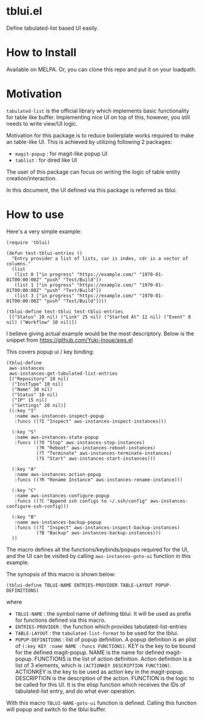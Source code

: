 

# tblui.el

Define tabulated-list based UI easily.

# How to Install

Available on MELPA.  Or, you can clone this repo and put it on your loadpath.

# Motivation

`tabulated-list` is the official library which implements basic functionality for table like buffer.
Implementing nice UI on top of this, however, you still needs to write view/UI logic.

Motivation for this package is to reduce boilerplate works required to make an table-like UI.
This is achieved by utilizing following 2 packages:

  * `magit-popup` : for magit-like popup UI
  * `tablist` : for dired like UI

The user of this package can focus on writing the logic of table entity creation/interaction.

In this document, the UI defined via this package is referred as tblui.

# How to use

Here's a very simple example:

```
(require 'tblui)

(defun test-tblui-entries ()
  "Entry provider a list of lists, car is index, cdr is a vector of columns."
  (list
   (list 0 ["in progress" "https://example.com/" "1970-01-01T00:00:00Z" "push" "Test/Build"])
   (list 1 ["in progress" "https://example.com/" "1970-01-01T00:00:00Z" "push" "Test/Build"])
   (list 3 ["in progress" "https://example.com/" "1970-01-01T00:00:00Z" "push" "Test/Build"])))

(tblui-define test-tblui test-tblui-entries
 [("Status" 10 nil) ("Link" 25 nil) ("Started At" 12 nil) ("Event" 8 nil) ("Workflow" 10 nil)])
```

I believe giving actual example would be the most descriptory.
Below is the snippet from https://github.com/Yuki-Inoue/aws.el

This covers popup ui / key binding:

```
(tblui-define
 aws-instances
 aws-instances-get-tabulated-list-entries
 [("Repository" 10 nil)
  ("InstType" 10 nil)
  ("Name" 30 nil)
  ("Status" 10 nil)
  ("IP" 15 nil)
  ("Settings" 20 nil)]
 ((:key "I"
   :name aws-instances-inspect-popup
   :funcs ((?I "Inspect" aws-instances-inspect-instances)))

  (:key "S"
   :name aws-instances-state-popup
   :funcs ((?O "Stop" aws-instances-stop-instances)
           (?R "Reboot" aws-instances-reboot-instances)
           (?T "Terminate" aws-instances-terminate-instances)
           (?S "Start" aws-instances-start-instances)))

  (:key "A"
   :name aws-instances-action-popup
   :funcs ((?R "Rename Instance" aws-instances-rename-instance)))

  (:key "C"
   :name aws-instances-configure-popup
   :funcs ((?C "Append ssh configs to ~/.ssh/config" aws-instances-configure-ssh-config)))

  (:key "B"
   :name aws-instances-backup-popup
   :funcs ((?I "Inspect" aws-instances-inspect-backup-instances)
           (?B "Backup" aws-instances-backup-instances)))
  ))
```

The macro defines all the functions/keybinds/popups required for the UI,
and the UI can be visited by calling `aws-instances-goto-ui` function in this example.


The synopsis of this macro is shown below:

```
(tblui-define TBLUI-NAME ENTRIES-PROVIDER TABLE-LAYOUT POPUP-DEFINITIONS)
```

where

 * `TBLUI-NAME` : the symbol name of defining tblui.  It will be used as prefix for functions defined via this macro.
 * `ENTRIES-PROVIDER` : the function which provides tabulated-list-entries
 * `TABLE-LAYOUT` : the `tabulated-list-format` to be used for the tblui.
 * `POPUP-DEFINITIONS` : list of popup definition.
   A popup definition is an plist of `(:key KEY :name NAME :funcs FUNCTIONS)`.  KEY is the key to be bound for the defined magit-popup.  NAME is the name for defined magit-popup.  FUNCTIONS is the list of action definition.  Action definition is a list of 3 elements, which is `(ACTIONKEY DESCRIPTION FUNCTION)`.  ACTIONKEY is the key to be used as action key in the magit-popup.  DESCRIPTION is the description of the action.
   FUNCTION is the logic to be called for this UI.  It is the elisp function which receives the IDs of tabulated-list entry, and do what ever operation.

With this macro `TBLUI-NAME-goto-ui` function is defined.  Calling this function will popup and switch to the tblui buffer.

